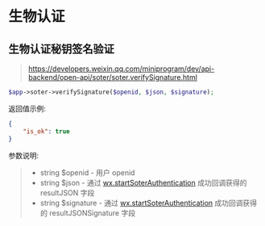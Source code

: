 # 生物认证

## 生物认证秘钥签名验证

> https://developers.weixin.qq.com/miniprogram/dev/api-backend/open-api/soter/soter.verifySignature.html

```php
$app->soter->verifySignature($openid, $json, $signature);
```

返回值示例:
```json
{
    "is_ok": true
}
```

参数说明:

> - string $openid - 用户 openid
> - string $json - 通过 [wx.startSoterAuthentication](https://developers.weixin.qq.com/miniprogram/dev/api/open-api/soter/wx.startSoterAuthentication.html) 成功回调获得的 resultJSON 字段
> - string $signature - 通过 [wx.startSoterAuthentication](https://developers.weixin.qq.com/miniprogram/dev/api/open-api/soter/wx.startSoterAuthentication.html) 成功回调获得的 resultJSONSignature 字段